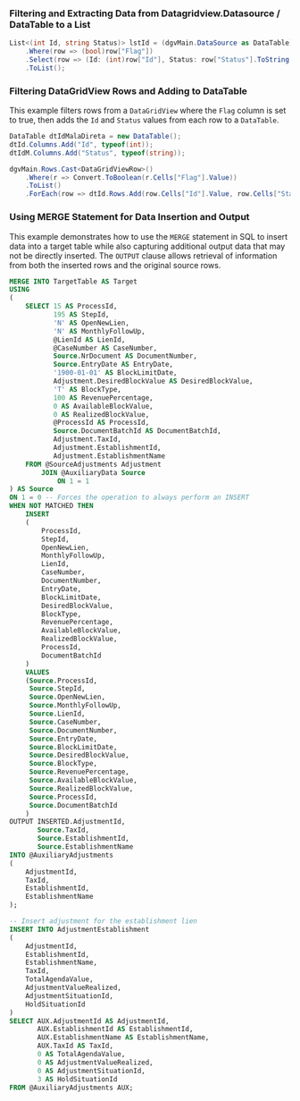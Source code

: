 ### Filtering and Extracting Data from Datagridview.Datasource / DataTable to a List
```C#
List<(int Id, string Status)> lstId = (dgvMain.DataSource as DataTable).AsEnumerable()
    .Where(row => (bool)row["Flag"])
    .Select(row => (Id: (int)row["Id"], Status: row["Status"].ToString()))
    .ToList();
```

### Filtering DataGridView Rows and Adding to DataTable

This example filters rows from a `DataGridView` where the `Flag` column is set to true, then adds the `Id` and `Status` values from each row to a `DataTable`.

```C#
DataTable dtIdMalaDireta = new DataTable();
dtId.Columns.Add("Id", typeof(int));
dtIdM.Columns.Add("Status", typeof(string));

dgvMain.Rows.Cast<DataGridViewRow>()
    .Where(r => Convert.ToBoolean(r.Cells["Flag"].Value))
    .ToList()
    .ForEach(row => dtId.Rows.Add(row.Cells["Id"].Value, row.Cells["Status"].Value));
```

### Using MERGE Statement for Data Insertion and Output

This example demonstrates how to use the `MERGE` statement in SQL to insert data into a target table while also capturing additional output data that may not be directly inserted. The `OUTPUT` clause allows retrieval of information from both the inserted rows and the original source rows.

```sql
MERGE INTO TargetTable AS Target
USING
(
    SELECT 15 AS ProcessId,
           195 AS StepId,
           'N' AS OpenNewLien,
           'N' AS MonthlyFollowUp,
           @LienId AS LienId,
           @CaseNumber AS CaseNumber,
           Source.NrDocument AS DocumentNumber,
           Source.EntryDate AS EntryDate,
           '1900-01-01' AS BlockLimitDate,
           Adjustment.DesiredBlockValue AS DesiredBlockValue,
           'T' AS BlockType,
           100 AS RevenuePercentage,
           0 AS AvailableBlockValue,
           0 AS RealizedBlockValue,
           @ProcessId AS ProcessId,
           Source.DocumentBatchId AS DocumentBatchId,
           Adjustment.TaxId,
           Adjustment.EstablishmentId, 
           Adjustment.EstablishmentName
    FROM @SourceAdjustments Adjustment
        JOIN @AuxiliaryData Source
            ON 1 = 1
) AS Source
ON 1 = 0 -- Forces the operation to always perform an INSERT
WHEN NOT MATCHED THEN
    INSERT
    (
        ProcessId,
        StepId,
        OpenNewLien,
        MonthlyFollowUp,
        LienId,
        CaseNumber,
        DocumentNumber,
        EntryDate,
        BlockLimitDate,
        DesiredBlockValue,
        BlockType,
        RevenuePercentage,
        AvailableBlockValue,
        RealizedBlockValue,
        ProcessId,
        DocumentBatchId
    )
    VALUES
    (Source.ProcessId,
     Source.StepId,
     Source.OpenNewLien,
     Source.MonthlyFollowUp,
     Source.LienId,
     Source.CaseNumber,
     Source.DocumentNumber,
     Source.EntryDate,
     Source.BlockLimitDate,
     Source.DesiredBlockValue,
     Source.BlockType,
     Source.RevenuePercentage,
     Source.AvailableBlockValue,
     Source.RealizedBlockValue,
     Source.ProcessId,
     Source.DocumentBatchId
    )
OUTPUT INSERTED.AdjustmentId,
       Source.TaxId,
       Source.EstablishmentId,
       Source.EstablishmentName
INTO @AuxiliaryAdjustments
(
    AdjustmentId,
    TaxId,
    EstablishmentId,
    EstablishmentName
);

-- Insert adjustment for the establishment lien
INSERT INTO AdjustmentEstablishment
(
    AdjustmentId,
    EstablishmentId,
    EstablishmentName,
    TaxId,
    TotalAgendaValue,
    AdjustmentValueRealized,
    AdjustmentSituationId,
    HoldSituationId
)
SELECT AUX.AdjustmentId AS AdjustmentId,
       AUX.EstablishmentId AS EstablishmentId,
       AUX.EstablishmentName AS EstablishmentName,
       AUX.TaxId AS TaxId,
       0 AS TotalAgendaValue,
       0 AS AdjustmentValueRealized,
       0 AS AdjustmentSituationId,
       3 AS HoldSituationId
FROM @AuxiliaryAdjustments AUX;

